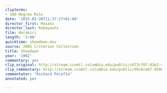 ```yaml
---
clipterms:
- 180-Degree Rule
date: '2015-03-20T11:37:27+01:00'
director_first: Masaku
director_last: Kobayashi
film: Harakiri
length: '3:00'
quicktime: showdown.mov
source: 2005 Criterion Collection
title: Showdown
year: '1962'
commentary: yes
clip_original: http://stream.ccnmtl.columbia.edu/public/c672cf0f-03e2-4841-8f76-22919053d812_480-042_hara_FLG_et.mp4
clip_commentary: http://stream.ccnmtl.columbia.edu/public/99c6ce67-9106-4680-bef4-8175ca5bef93-042_hara_commentary_FLG-mp4-aac-480w-850kbps-ffmpeg.mp4
commentator: "Richard Pe\xf1a"
annotated: yes

---
```

